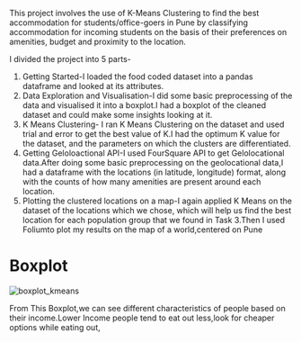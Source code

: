 This project involves the use of K-Means Clustering to find the best accommodation for students/office-goers in Pune by classifying accommodation for incoming students on the basis of their preferences on amenities, budget and proximity to the location.

I divided the project into 5 parts-
1. Getting Started-I loaded the food coded dataset into a pandas dataframe and looked at its attributes.
2. Data Exploration and Visualisation-I did some basic preprocessing of the data and visualised it into a boxplot.I had a boxplot of the cleaned dataset and could make some insights looking at it.
3. K Means Clustering- I ran K Means Clustering on the dataset and used trial and error to get the best value of K.I had the optimum K value for the dataset, and the parameters on which the clusters are differentiated.
4. Getting Geloloactional API-I used FourSquare API to get Gelolocational data.After doing some basic preprocessing on the geolocational data,I had a dataframe with the locations (in latitude, longitude) format, along with the counts of how many amenities are present around each location.
5. Plotting the clustered locations on a map-I again applied K Means on the dataset of the locations which we chose, which will help us find the best location for each population group that we found in Task 3.Then I used Foliumto plot my results on the map of a world,centered on Pune

# Boxplot
![boxplot_kmeans](https://user-images.githubusercontent.com/76242216/195570230-7a9063f9-3346-4b09-a15b-a8b2c21263d2.png)

From This Boxplot,we can see different characteristics of people based on their income.Lower Income people tend to eat out less,look for cheaper options while eating out,
